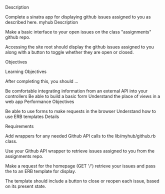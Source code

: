 Description

Complete a sinatra app for displaying github issues assigned to you as described here.
myhub
Description

Make a basic interface to your open issues on the class "assignments" github repo.

Accessing the site root should display the github issues assigned to you along with a button to toggle whether they are open or closed.

Objectives

Learning Objectives

After completing this, you should ...

Be comfortable integrating information from an external API into your controllers
Be able to build a basic form
Understand the place of views in a web app
Performance Objectives

Be able to use forms to make requests in the browser
Understand how to use ERB templates
Details


Requirements

Add wrappers for any needed Github API calls to the lib/myhub/github.rb class.

Use your Github API wrapper to retrieve issues assigned to you from the assignments repo.

Make a request for the homepage (GET '/') retrieve your issues and pass the to an ERB template for display.

The template should include a button to close or reopen each issue, based on its present state.
